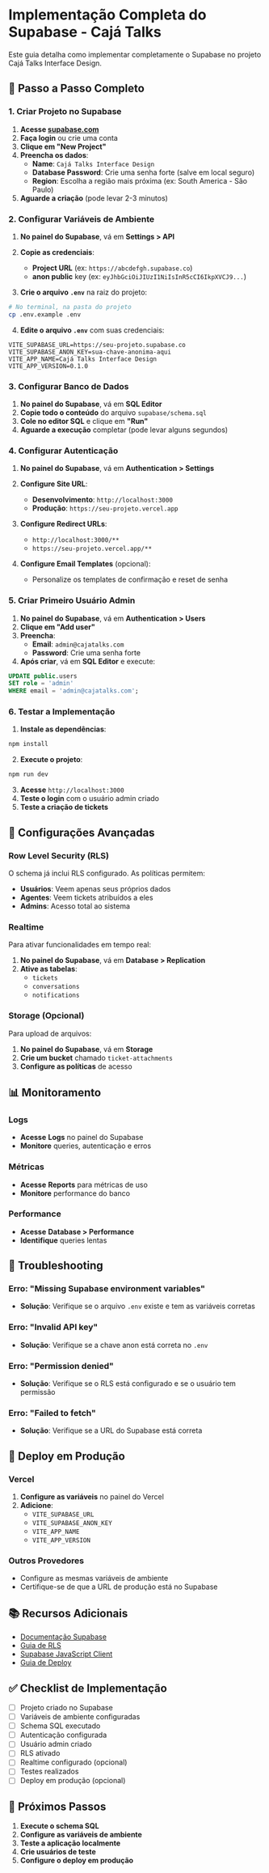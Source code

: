 # Implementação Completa do Supabase - Cajá Talks

Este guia detalha como implementar completamente o Supabase no projeto Cajá Talks Interface Design.

## 🚀 Passo a Passo Completo

### 1. Criar Projeto no Supabase

1. **Acesse [supabase.com](https://supabase.com)**
2. **Faça login** ou crie uma conta
3. **Clique em "New Project"**
4. **Preencha os dados**:
   - **Name**: `Cajá Talks Interface Design`
   - **Database Password**: Crie uma senha forte (salve em local seguro)
   - **Region**: Escolha a região mais próxima (ex: South America - São Paulo)
5. **Aguarde a criação** (pode levar 2-3 minutos)

### 2. Configurar Variáveis de Ambiente

1. **No painel do Supabase**, vá em **Settings > API**
2. **Copie as credenciais**:
   - **Project URL** (ex: `https://abcdefgh.supabase.co`)
   - **anon public** key (ex: `eyJhbGciOiJIUzI1NiIsInR5cCI6IkpXVCJ9...`)

3. **Crie o arquivo `.env`** na raiz do projeto:
```bash
# No terminal, na pasta do projeto
cp .env.example .env
```

4. **Edite o arquivo `.env`** com suas credenciais:
```env
VITE_SUPABASE_URL=https://seu-projeto.supabase.co
VITE_SUPABASE_ANON_KEY=sua-chave-anonima-aqui
VITE_APP_NAME=Cajá Talks Interface Design
VITE_APP_VERSION=0.1.0
```

### 3. Configurar Banco de Dados

1. **No painel do Supabase**, vá em **SQL Editor**
2. **Copie todo o conteúdo** do arquivo `supabase/schema.sql`
3. **Cole no editor SQL** e clique em **"Run"**
4. **Aguarde a execução** completar (pode levar alguns segundos)

### 4. Configurar Autenticação

1. **No painel do Supabase**, vá em **Authentication > Settings**
2. **Configure Site URL**:
   - **Desenvolvimento**: `http://localhost:3000`
   - **Produção**: `https://seu-projeto.vercel.app`

3. **Configure Redirect URLs**:
   - `http://localhost:3000/**`
   - `https://seu-projeto.vercel.app/**`

4. **Configure Email Templates** (opcional):
   - Personalize os templates de confirmação e reset de senha

### 5. Criar Primeiro Usuário Admin

1. **No painel do Supabase**, vá em **Authentication > Users**
2. **Clique em "Add user"**
3. **Preencha**:
   - **Email**: `admin@cajatalks.com`
   - **Password**: Crie uma senha forte
4. **Após criar**, vá em **SQL Editor** e execute:

```sql
UPDATE public.users 
SET role = 'admin' 
WHERE email = 'admin@cajatalks.com';
```

### 6. Testar a Implementação

1. **Instale as dependências**:
```bash
npm install
```

2. **Execute o projeto**:
```bash
npm run dev
```

3. **Acesse** `http://localhost:3000`
4. **Teste o login** com o usuário admin criado
5. **Teste a criação de tickets**

## 🔧 Configurações Avançadas

### Row Level Security (RLS)

O schema já inclui RLS configurado. As políticas permitem:

- **Usuários**: Veem apenas seus próprios dados
- **Agentes**: Veem tickets atribuídos a eles
- **Admins**: Acesso total ao sistema

### Realtime

Para ativar funcionalidades em tempo real:

1. **No painel do Supabase**, vá em **Database > Replication**
2. **Ative as tabelas**:
   - `tickets`
   - `conversations`
   - `notifications`

### Storage (Opcional)

Para upload de arquivos:

1. **No painel do Supabase**, vá em **Storage**
2. **Crie um bucket** chamado `ticket-attachments`
3. **Configure as políticas** de acesso

## 📊 Monitoramento

### Logs
- **Acesse** **Logs** no painel do Supabase
- **Monitore** queries, autenticação e erros

### Métricas
- **Acesse** **Reports** para métricas de uso
- **Monitore** performance do banco

### Performance
- **Acesse** **Database > Performance**
- **Identifique** queries lentas

## 🚨 Troubleshooting

### Erro: "Missing Supabase environment variables"
- **Solução**: Verifique se o arquivo `.env` existe e tem as variáveis corretas

### Erro: "Invalid API key"
- **Solução**: Verifique se a chave anon está correta no `.env`

### Erro: "Permission denied"
- **Solução**: Verifique se o RLS está configurado e se o usuário tem permissão

### Erro: "Failed to fetch"
- **Solução**: Verifique se a URL do Supabase está correta

## 🔄 Deploy em Produção

### Vercel
1. **Configure as variáveis** no painel do Vercel
2. **Adicione**:
   - `VITE_SUPABASE_URL`
   - `VITE_SUPABASE_ANON_KEY`
   - `VITE_APP_NAME`
   - `VITE_APP_VERSION`

### Outros Provedores
- Configure as mesmas variáveis de ambiente
- Certifique-se de que a URL de produção está no Supabase

## 📚 Recursos Adicionais

- [Documentação Supabase](https://supabase.com/docs)
- [Guia de RLS](https://supabase.com/docs/guides/auth/row-level-security)
- [Supabase JavaScript Client](https://supabase.com/docs/reference/javascript)
- [Guia de Deploy](https://supabase.com/docs/guides/getting-started/tutorials/with-nextjs)

## ✅ Checklist de Implementação

- [ ] Projeto criado no Supabase
- [ ] Variáveis de ambiente configuradas
- [ ] Schema SQL executado
- [ ] Autenticação configurada
- [ ] Usuário admin criado
- [ ] RLS ativado
- [ ] Realtime configurado (opcional)
- [ ] Testes realizados
- [ ] Deploy em produção (opcional)

## 🎯 Próximos Passos

1. **Execute o schema SQL**
2. **Configure as variáveis de ambiente**
3. **Teste a aplicação localmente**
4. **Crie usuários de teste**
5. **Configure o deploy em produção**
